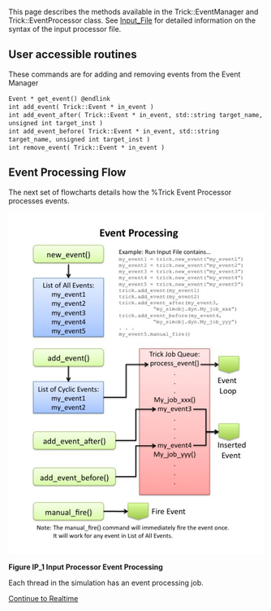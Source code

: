 
This page describes the methods available in the Trick::EventManager and Trick::EventProcessor class.
See [Input_File](/trick/documentation/running_a_simulation/Input-File) for detailed information on the syntax of the input processor file.

## User accessible routines

These commands are for adding and removing events from the Event Manager

```
Event * get_event() @endlink
int add_event( Trick::Event * in_event )
int add_event_after( Trick::Event * in_event, std::string target_name, unsigned int target_inst )
int add_event_before( Trick::Event * in_event, std::string target_name, unsigned int target_inst )
int remove_event( Trick::Event * in_event )
```

## Event Processing Flow

The next set of flowcharts details how the %Trick Event Processor processes events.

![Event_Processing](images/event_processing.jpg)

<b>Figure IP_1 Input Processor Event Processing</b>

Each thread in the simulation has an event processing job.

[Continue to Realtime](Realtime)
